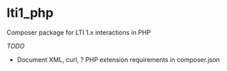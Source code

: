 # lti1_php
Composer package for LTI 1.x interactions in PHP

_TODO_
* Document XML, curl, ? PHP extension requirements in composer.json
